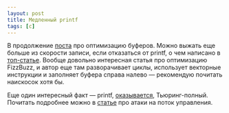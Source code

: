 ```yaml
---
layout: post
title: Медленный printf
tags: [c]
---
```

В продолжение [поста](/2020/11/03/cpp-io.html) про оптимизацию буферов. Можно выжать еще больше из скорости записи, если отказаться от printf, о чем написано в [топ-статье](https://habr.com/ru/post/540136/). Вообще довольно интересная статья про оптимизацию FizzBuzz, и автор еще там разворачивает циклы, использует векторные инструкции и заполняет буфера справа налево — рекомендую почитать наискосок хотя бы.

Еще один интересный факт — printf, [оказывается](https://www.ioccc.org/2020/carlini/index.html), Тьюринг-полный. Почитать подробнее можно в [статье](https://www.usenix.org/system/files/conference/usenixsecurity15/sec15-paper-carlini.pdf) про атаки на поток управления.
